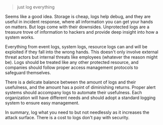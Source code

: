 > just log everything 

Seems like a good idea. Storage is cheap, logs help debug, and they are useful in incident response, where all information you can get your hands on matters. But logs come with their downsides. Unprotected logs are a treasure trove of information to hackers and provide deep insight into how a system works.

Everything from event logs, system logs, resource logs can and will be exploited if they fall into the wrong hands. This doesn't only involve external threat actors but internal threats like employees (whatever the reason might be). Logs should be treated like any other protected resource, and companies should follow proper access management protocols to safeguard themselves.

There is a delicate balance between the amount of logs and their usefulness, and the amount has a point of diminishing returns. Proper alert systems should accompany logs to automate their usefulness. Each organization will have different needs and should adopt a standard logging system to ensure easy management.

In summary, log what you need to but not needlessly as it increases the attack surface. 
There is a cost to logs don't pay with security. 
